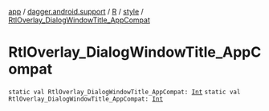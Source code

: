 [app](../../../index.md) / [dagger.android.support](../../index.md) / [R](../index.md) / [style](index.md) / [RtlOverlay_DialogWindowTitle_AppCompat](./-rtl-overlay_-dialog-window-title_-app-compat.md)

# RtlOverlay_DialogWindowTitle_AppCompat

`static val RtlOverlay_DialogWindowTitle_AppCompat: `[`Int`](https://kotlinlang.org/api/latest/jvm/stdlib/kotlin/-int/index.html)
`static val RtlOverlay_DialogWindowTitle_AppCompat: `[`Int`](https://kotlinlang.org/api/latest/jvm/stdlib/kotlin/-int/index.html)